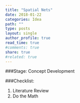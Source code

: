 ```yaml
---
title: "Spatial Nets"
date: 2018-01-22
categories: Idea
path: ""
type: posts
layout: single
author_profile: true
read_time: true
#comments: true
share: true
#related: true
---
```


###Stage: 
	Concept Development

###Checklist:
  1. Literature Review
  2. Do the Math

  